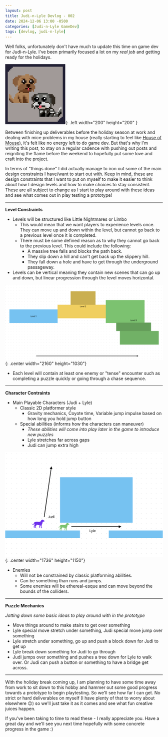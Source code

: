 ```yaml
---
layout: post
title: Judi-n-Lyle Devlog - 002
date: 2024-12-06 13:00 -0500
categories: [Judi-n-Lyle GameDev]
tags: [devlog, judi-n-lyle]
---
```


Well folks, unfortunately don't have much to update this time on game dev for Judi-n-Lyle. I've been
primarily focused a lot on my _real job_ and getting ready for the holidays.

![judi-n-lyle](/assets/img/judi-n-lyle/judi-n-lyle.png){: .left width="200" height="200" }

Between finishing up deliverables before the holiday season at work and dealing with mice problems
in my house (really starting to feel like [House of Mouse](https://yakobjorgensen.itch.io/house-of-mouse)),
it's felt like no energy left to do game dev. But that's why I'm writing this post, to
stay on a regular cadence with pushing out posts and reigniting the flame before the weekend to
hopefully put some love and craft into the project.

In terms of "things done" I did actually manage to iron out some of the main design constraints I
have/want to start out with. Keep in mind, these are design constraints that I want to put on myself
to make it easier to think about how I design levels and how to make choices to stay consistent.
These are all subject to change as I start to play around with these ideas and see what comes out in
play testing a prototype! 

---

**Level Constraints**

- Levels will be structured like Little Nightmares or Limbo
    - This would mean that we want players to experience levels once. They can move up and down within the level,
      but cannot go back to a previous level once it is completed.
    - There must be some defined reason as to why they cannot go back to the previous level. This could include
      the following:
        - A massive tree falls and blocks the path back.
        - They slip down a hill and can't get back up the slippery hill.
        - They fall down a hole and have to get through the underground passageway.
- Levels can be vertical meaning they contain new scenes that can go up and down, but linear progression 
  through the level moves horizontal.

![level-constraint-diagram](/assets/img/judi-n-lyle/level_constraint_diagram.png){: .center width="2160" height="1030"}

- Each level will contain at least one enemy or "tense" encounter such as completing a puzzle
  quickly or going through a chase sequence.

---

**Character Contraints**

- Main Playable Characters (Judi + Lyle)
    - Classic 2D platformer style
        - Gravity mechanics, Coyote time, Variable jump impulse based on how long you hold jump
          button
    - Special abilities (informs how the characters can maneuver)
        - *These abilities will come into play later in the game to introduce new puzzles*
        - Lyle stretches far across gaps
        - Judi can jump extra high

![character-constraint-diagram](/assets/img/judi-n-lyle/character_constraint_diagram.png){: .center width="1736" height="1150"}

- Enemies
    - Will not be constrained by classic platforming abilities.
    - Can be something than runs and jumps.
    - Some enemies will be ethereal-esque and can move beyond the bounds of the colliders.

---

**Puzzle Mechanics**

_Jotting down some basic ideas to play around with in the prototype_

- Move things around to make stairs to get over something
- Lyle special move stretch under something, Judi special move jump over something
- Lyle stretch under something, go up and push a block down for Judi to get up
- Lyle break down something for Judi to go through
- Judi jumps over something and pushes a tree down for Lyle to walk over. Or Judi can push a button or something to have
  a bridge get across.

---

With the holiday break coming up, I am planning to have some time away from work to sit
down to this hobby and hammer out some good progress towards a prototype to begin playtesting. So
we'll see how far I can get. No strict or hard deliverables on myself (I have plenty of that to
worry about elsewhere :wink:) so we'll just take it as it comes and see what fun creative juices
happen.

If you've been taking to time to read these - I really appreciate you. Have a great day and we'll
see you next time hopefully with some concrete progress in the game :)
